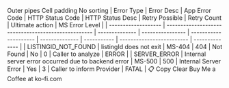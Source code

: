  Outer pipes  Cell padding 
No sorting
| Error Type          | Error Desc                                          | App Error Code | HTTP Status Code | HTTP Status Desc      | Retry Possible | Retry Count | Ultimate action           | MS Error Level |
| ------------------- | --------------------------------------------------- | -------------- | ---------------- | --------------------- | -------------- | ----------- | ------------------------- | -------------- |
| LISTINGID_NOT_FOUND | listingId does not exit                             | MS-404         | 404              | Not Found             | No             | 0           | Caller to analyze         | ERROR          |
| SERVER_ERROR        | Internal server error occurred due to backend error | MS-500         | 500              | Internal Server Error | Yes            | 3           | Caller to inform Provider | FATAL          |
📋 Copy
Clear
Buy Me a Coffee at ko-fi.com